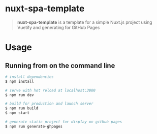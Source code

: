 # nuxt-spa-template
> **nuxt-spa-template** is a template for a simple Nuxt.js project using Vuetify and generating for GitHub Pages

# Usage
## Running from on the command line
```bash
# install dependencies
$ npm install

# serve with hot reload at localhost:3000
$ npm run dev

# build for production and launch server
$ npm run build
$ npm start

# generate static project for display on github pages
$ npm run generate-ghpages
```
